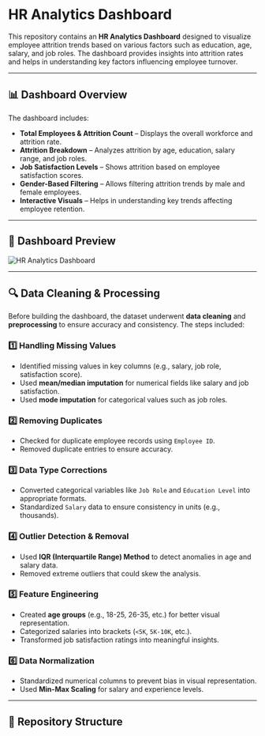 # HR Analytics Dashboard  

This repository contains an **HR Analytics Dashboard** designed to visualize employee attrition trends based on various factors such as education, age, salary, and job roles. The dashboard provides insights into attrition rates and helps in understanding key factors influencing employee turnover.

---

## 📊 Dashboard Overview  

The dashboard includes:  
- **Total Employees & Attrition Count** – Displays the overall workforce and attrition rate.  
- **Attrition Breakdown** – Analyzes attrition by age, education, salary range, and job roles.  
- **Job Satisfaction Levels** – Shows attrition based on employee satisfaction scores.  
- **Gender-Based Filtering** – Allows filtering attrition trends by male and female employees.  
- **Interactive Visuals** – Helps in understanding key trends affecting employee retention.  

---

## 📸 Dashboard Preview  

![HR Analytics Dashboard](images/dashboard.png)  

---

## 🔍 Data Cleaning & Processing  

Before building the dashboard, the dataset underwent **data cleaning** and **preprocessing** to ensure accuracy and consistency. The steps included:

### 1️⃣ **Handling Missing Values**  
- Identified missing values in key columns (e.g., salary, job role, satisfaction score).  
- Used **mean/median imputation** for numerical fields like salary and job satisfaction.  
- Used **mode imputation** for categorical values such as job roles.  

### 2️⃣ **Removing Duplicates**  
- Checked for duplicate employee records using `Employee ID`.  
- Removed duplicate entries to ensure accuracy.  

### 3️⃣ **Data Type Corrections**  
- Converted categorical variables like `Job Role` and `Education Level` into appropriate formats.  
- Standardized `Salary` data to ensure consistency in units (e.g., thousands).  

### 4️⃣ **Outlier Detection & Removal**  
- Used **IQR (Interquartile Range) Method** to detect anomalies in age and salary data.  
- Removed extreme outliers that could skew the analysis.  

### 5️⃣ **Feature Engineering**  
- Created **age groups** (e.g., 18-25, 26-35, etc.) for better visual representation.  
- Categorized salaries into brackets (`<5K`, `5K-10K`, etc.).  
- Transformed job satisfaction ratings into meaningful insights.  

### 6️⃣ **Data Normalization**  
- Standardized numerical columns to prevent bias in visual representation.  
- Used **Min-Max Scaling** for salary and experience levels.  

---

## 📁 Repository Structure  

